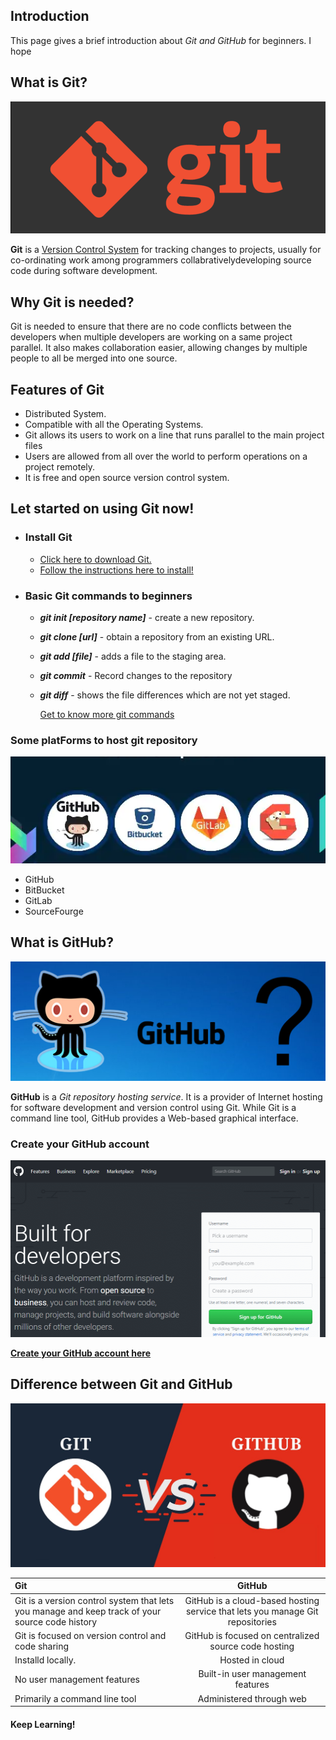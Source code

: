 ## **Introduction**
This page gives a brief introduction about _Git and GitHub_ for beginners. I hope

## **What is Git?**

![Git](https://github.com/sankavi23/Git-and-GitHub/blob/gh-pages/Images/8ogqpfkvqqpyfbs3w6p7.png)

**Git** is a [Version Control System](https://en.wikipedia.org/wiki/Version_control) for tracking changes to projects, usually for co-ordinating work among programmers collabrativelydeveloping source code during software development.

## **Why Git is needed?**
Git is needed to ensure that there are no code conflicts between the developers when multiple developers are working on a same project parallel.
It also makes collaboration easier, allowing changes by multiple people to all be merged into one source.

## **Features of Git**

+ Distributed System.
+ Compatible with all the Operating Systems.
+ Git allows its users to work on a line that runs parallel to the main project files
+ Users are allowed from all over the world to perform operations on a project remotely.
+ It is free and open source version control system.


## **Let started on using Git now!**

* ### **Install Git**
  - [Click here to download Git.](https://git-scm.com/downloads)
  - [Follow the instructions here to install!](https://git-scm.com/book/en/v2/Getting-Started-Installing-Git)
* ### **Basic Git commands to beginners**

  + **_git init [repository name]_** - create a new repository.
  + **_git clone [url]_**            - obtain a repository from an existing URL.
  + **_git add [file]_**             - adds a file to the staging area.
  + **_git commit_**                 - Record changes to the repository 
  + **_git diff_**                   - shows the file differences which are not yet staged.

    [Get to know more git commands](https://git-scm.com/docs/git)

### **Some platForms to host git repository**

![platforms](https://github.com/sankavi23/Git-and-GitHub/blob/gh-pages/Images/Screenshot%20(620).png)
  + GitHub
  + BitBucket
  + GitLab
  + SourceFourge


## **What is GitHub?**

![GitHub](https://github.com/sankavi23/Git-and-GitHub/blob/gh-pages/Images/1-github-explained.png)

**GitHub** is a _Git repository hosting service_. 
 It is a provider of Internet hosting for software development and version control using Git.
 While Git is a command line tool, GitHub provides a Web-based graphical interface.


### **Create your GitHub account**

![account](https://github.com/sankavi23/Git-and-GitHub/blob/gh-pages/Images/what-is-github-0.png)

[**Create your GitHub account here**](https://github.com/)


## **Difference between Git and GitHub**

![gitvsgithub](https://github.com/sankavi23/Git-and-GitHub/blob/gh-pages/Images/Git-Vs-GitHub.jpg)

|                     **Git**                                |  **GitHub**  |
| :----------------------------------------------------------|:------------:| 
|Git is a version control system that lets you manage and keep track of your source code history|GitHub is a cloud-based hosting service that lets you manage Git repositories | 
|Git is focused on version control and code sharing|GitHub is focused on centralized source code hosting|
|Installd locally.                                             |Hosted in cloud|
|No user management features|Built-in user management features|
|Primarily a command line tool|Administered through web|


#### **Keep Learning!**

 

